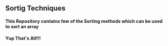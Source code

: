 ## Sortig Techniques  
#### This Repository contains few of the Sorting methods which can be used to sort an array     
#### Yup That's All!!!
